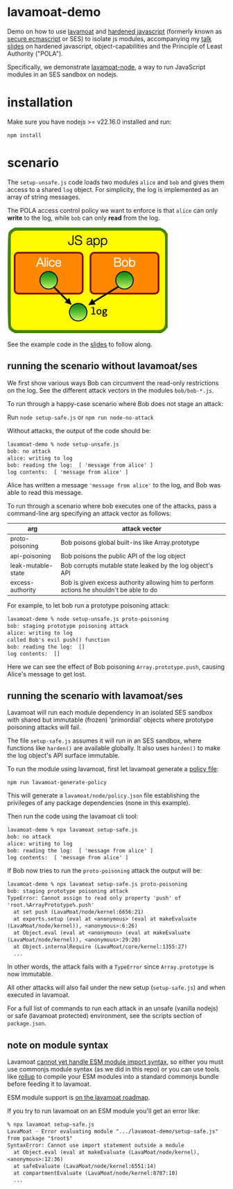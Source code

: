 # lavamoat-demo

Demo on how to use [lavamoat](https://lavamoat.github.io) and [hardened javascript](https://hardenedjs.org) (formerly known as [secure ecmascript](https://github.com/endojs/endo/tree/master/packages/ses) or SES) to isolate js modules, accompanying my [talk slides](https://tvcutsem.github.io/assets/HardenedJS_BlueLava2022.pdf) on hardened javascript, object-capabilities and the Principle of Least Authority ("POLA").

Specifically, we demonstrate [lavamoat-node](https://lavamoat.github.io/guides/lavamoat-node/), a way to run JavaScript modules in an SES sandbox on nodejs.

# installation

Make sure you have nodejs >= v22.16.0 installed and run:

```
npm install
```

# scenario

The `setup-unsafe.js` code loads two modules `alice` and `bob` and gives them access to a shared `log` object. For simplicity, the log is implemented as an array of string messages.

The POLA access control policy we want to enforce is that `alice` can only **write** to the log, while `bob` can only **read** from the log.

![scenario setup](setup.png)

See the example code in the [slides](https://tvcutsem.github.io/assets/HardenedJS_BlueLava2022.pdf) to follow along.

## running the scenario without lavamoat/ses

We first show various ways Bob can circumvent the read-only restrictions on the log. See the different attack vectors in the modules `bob/bob-*.js`.

To run through a happy-case scenario where Bob does not stage an attack:

Run `node setup-safe.js` or `npm run node-no-attack`

Without attacks, the output of the code should be:

```
lavamoat-demo % node setup-unsafe.js 
bob: no attack
alice: writing to log
bob: reading the log:  [ 'message from alice' ]
log contents:  [ 'message from alice' ]
```

Alice has written a message `'message from alice'` to the log, and Bob was able to read this message.

To run through a scenario where bob executes one of the attacks, pass a command-line arg specifying an attack vector as follows:

| arg | attack vector |
|----------|----------|
| proto-poisoning     | Bob poisons global built-ins like Array.prototype |
| api-poisoning       | Bob poisons the public API of the log object |
| leak-mutable-state  | Bob corrupts mutable state leaked by the log object's API |
| excess-authority    | Bob is given excess authority allowing him to perform actions he shouldn't be able to do |

For example, to let bob run a prototype poisoning attack:

```
lavamoat-demo % node setup-unsafe.js proto-poisoning
bob: staging prototype poisoning attack
alice: writing to log
called Bob's evil push() function
bob: reading the log:  []
log contents:  []
```

Here we can see the effect of Bob poisoning `Array.prototype.push`, causing Alice's message to get lost.

## running the scenario with lavamoat/ses

Lavamoat will run each module dependency in an isolated SES sandbox with shared but immutable (frozen) 'primordial' objects where prototype poisoning attacks will fail.

The file `setup-safe.js` assumes it will run in an SES sandbox, where functions like `harden()` are available globally. It also uses `harden()` to make the log object's API surface immutable.

To run the module using lavamoat, first let lavamoat generate a [policy file](https://lavamoat.github.io/guides/policy/):

```
npm run lavamoat-generate-policy
```

This will generate a `lavamoat/node/policy.json` file establishing the privileges of any package dependencies (none in this example).

Then run the code using the lavamoat cli tool:

```
lavamoat-demo % npx lavamoat setup-safe.js 
bob: no attack
alice: writing to log
bob: reading the log:  [ 'message from alice' ]
log contents:  [ 'message from alice' ]
```

If Bob now tries to run the `proto-poisoning` attack the output will be:

```
lavamoat-demo % npx lavamoat setup-safe.js proto-poisoning
bob: staging prototype poisoning attack
TypeError: Cannot assign to read only property 'push' of 'root.%ArrayPrototype%.push'
  at set push (LavaMoat/node/kernel:6656:21)
  at exports.setup (eval at <anonymous> (eval at makeEvaluate (LavaMoat/node/kernel)), <anonymous>:6:26)
  at Object.eval (eval at <anonymous> (eval at makeEvaluate (LavaMoat/node/kernel)), <anonymous>:29:20)
  at Object.internalRequire (LavaMoat/core/kernel:1355:27)
  ...
```

In other words, the attack fails with a `TypeError` since `Array.prototype` is now immutable.

All other attacks will also fail under the new setup (`setup-safe.js`) and when executed in lavamoat.

For a full list of commands to run each attack in an unsafe (vanilla nodejs) or safe  (lavamoat protected) environment, see the scripts section of `package.json`.

## note on module syntax

Lavamoat [cannot yet handle ESM module import syntax](https://lavamoat.github.io/guides/lavamoat-node/), so either you must use commonjs module syntax (as we did in this repo) or you can use tools like [rollup](https://rollupjs.org/guide/en/) to compile your ESM modules into a standard commonjs bundle before feeding it to lavamoat.

ESM module support is [on the lavamoat roadmap](https://github.com/LavaMoat/LavaMoat/issues/389#issuecomment-1325226403).

If you try to run lavamoat on an ESM module you'll get an error like:

```
% npx lavamoat setup-safe.js
LavaMoat - Error evaluating module ".../lavamoat-demo/setup-safe.js" from package "$root$" 
SyntaxError: Cannot use import statement outside a module
  at Object.eval (eval at makeEvaluate (LavaMoat/node/kernel), <anonymous>:12:36)
  at safeEvaluate (LavaMoat/node/kernel:6551:14)
  at compartmentEvaluate (LavaMoat/node/kernel:8787:10)
  ...
```